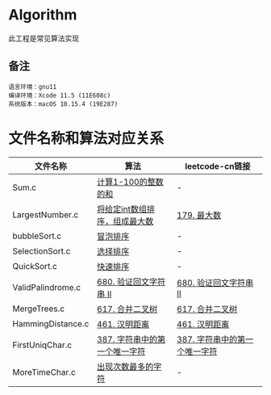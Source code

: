 # Algorithm
此工程是常见算法实现

## 备注
    语言环境：gnu11
    编译环境：Xcode 11.5 (11E608c)
    系统版本：macOS 10.15.4 (19E287)

# 文件名称和算法对应关系

|文件名称|算法|leetcode-cn链接|
|--|--|--|
|Sum.c|[计算1-100的整数的和](https://github.com/ghostlordstar/Algorithm/blob/master/AIgorithm/AIgorithm/sum/Sum.c)|-|
|LargestNumber.c|[将给定int数组排序，组成最大数](https://github.com/ghostlordstar/Algorithm/blob/master/AIgorithm/AIgorithm/sort/LargestNumber.c)|[179. 最大数](https://leetcode-cn.com/problems/largest-number/)|
|bubbleSort.c|[冒泡排序](https://github.com/ghostlordstar/Algorithm/blob/master/AIgorithm/AIgorithm/sort/bubbleSort.c)|-|
|SelectionSort.c|[选择排序](https://github.com/ghostlordstar/Algorithm/blob/master/AIgorithm/AIgorithm/sort/Selection.c)|-|
|QuickSort.c|[快速排序](https://github.com/ghostlordstar/Algorithm/blob/master/AIgorithm/AIgorithm/sort/QuickSort.c)|-|
|ValidPalindrome.c|[680. 验证回文字符串 Ⅱ](https://github.com/ghostlordstar/Algorithm/blob/master/AIgorithm/AIgorithm/palindrome/ValidPalindrome.c)|[680. 验证回文字符串 Ⅱ](https://leetcode-cn.com/problems/valid-palindrome-ii/)|
|MergeTrees.c|[617. 合并二叉树](https://github.com/ghostlordstar/Algorithm/blob/master/AIgorithm/AIgorithm/tree/MergeTrees.c)|[617. 合并二叉树](https://leetcode-cn.com/problems/merge-two-binary-trees)|
|HammingDistance.c|[461. 汉明距离](https://github.com/ghostlordstar/Algorithm/blob/master/AIgorithm/AIgorithm/binary/HammingDistance.c)|[461. 汉明距离](https://leetcode-cn.com/problems/hamming-distance)|
|FirstUniqChar.c|[387. 字符串中的第一个唯一字符](https://github.com/ghostlordstar/Algorithm/blob/master/AIgorithm/AIgorithm/char/FirstUniqChar.c)|[387. 字符串中的第一个唯一字符](https://leetcode-cn.com/problems/first-unique-character-in-a-string)|
|MoreTimeChar.c|[出现次数最多的字符](https://github.com/ghostlordstar/Algorithm/blob/master/AIgorithm/AIgorithm/char/MoreTimeChar.c)|-|

